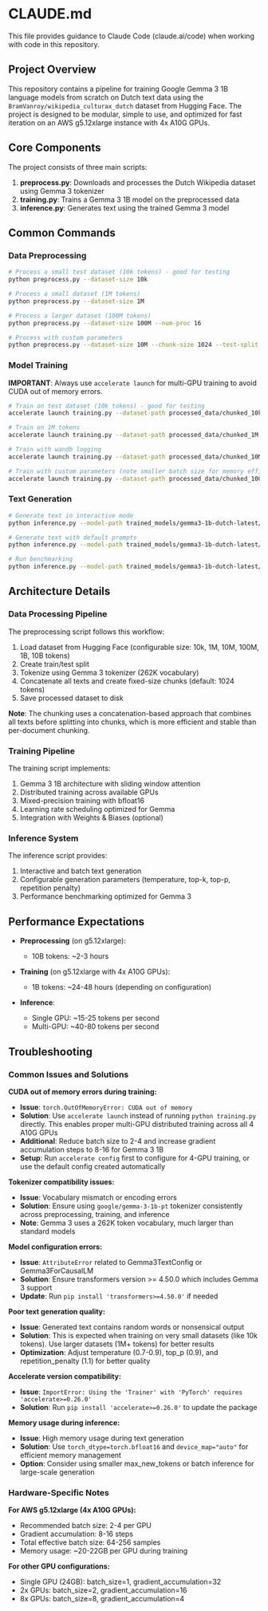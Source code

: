 # CLAUDE.md

This file provides guidance to Claude Code (claude.ai/code) when working with code in this repository.

## Project Overview

This repository contains a pipeline for training Google Gemma 3 1B language models from scratch on Dutch text data using the `BramVanroy/wikipedia_culturax_dutch` dataset from Hugging Face. The project is designed to be modular, simple to use, and optimized for fast iteration on an AWS g5.12xlarge instance with 4x A10G GPUs.

## Core Components

The project consists of three main scripts:

1. **preprocess.py**: Downloads and processes the Dutch Wikipedia dataset using Gemma 3 tokenizer
2. **training.py**: Trains a Gemma 3 1B model on the preprocessed data
3. **inference.py**: Generates text using the trained Gemma 3 model

## Common Commands

### Data Preprocessing

```bash
# Process a small test dataset (10k tokens) - good for testing
python preprocess.py --dataset-size 10k

# Process a small dataset (1M tokens)
python preprocess.py --dataset-size 1M

# Process a larger dataset (100M tokens)
python preprocess.py --dataset-size 100M --num-proc 16

# Process with custom parameters
python preprocess.py --dataset-size 10M --chunk-size 1024 --test-split 0.002 --output-dir custom_data
```

### Model Training

**IMPORTANT**: Always use `accelerate launch` for multi-GPU training to avoid CUDA out of memory errors.

```bash
# Train on test dataset (10k tokens) - good for testing
accelerate launch training.py --dataset-path processed_data/chunked_10k

# Train on 1M tokens
accelerate launch training.py --dataset-path processed_data/chunked_1M

# Train with wandb logging
accelerate launch training.py --dataset-path processed_data/chunked_10M --use-wandb

# Train with custom parameters (note smaller batch size for memory efficiency)
accelerate launch training.py --dataset-path processed_data/chunked_100M --epochs 1 --batch-size 2 --gradient-accumulation-steps 16
```

### Text Generation

```bash
# Generate text in interactive mode
python inference.py --model-path trained_models/gemma3-1b-dutch-latest/final_model --interactive

# Generate text with default prompts
python inference.py --model-path trained_models/gemma3-1b-dutch-latest/final_model

# Run benchmarking
python inference.py --model-path trained_models/gemma3-1b-dutch-latest/final_model --benchmark
```

## Architecture Details

### Data Processing Pipeline

The preprocessing script follows this workflow:
1. Load dataset from Hugging Face (configurable size: 10k, 1M, 10M, 100M, 1B, 10B tokens)
2. Create train/test split
3. Tokenize using Gemma 3 tokenizer (262K vocabulary)
4. Concatenate all texts and create fixed-size chunks (default: 1024 tokens)
5. Save processed dataset to disk

**Note**: The chunking uses a concatenation-based approach that combines all texts before splitting into chunks, which is more efficient and stable than per-document chunking.

### Training Pipeline

The training script implements:
1. Gemma 3 1B architecture with sliding window attention
2. Distributed training across available GPUs
3. Mixed-precision training with bfloat16
4. Learning rate scheduling optimized for Gemma
5. Integration with Weights & Biases (optional)

### Inference System

The inference script provides:
1. Interactive and batch text generation
2. Configurable generation parameters (temperature, top-k, top-p, repetition penalty)
3. Performance benchmarking optimized for Gemma 3

## Performance Expectations

- **Preprocessing** (on g5.12xlarge): 
  - 10B tokens: ~2-3 hours

- **Training** (on g5.12xlarge with 4x A10G GPUs):
  - 1B tokens: ~24-48 hours (depending on configuration)

- **Inference**:
  - Single GPU: ~15-25 tokens per second
  - Multi-GPU: ~40-80 tokens per second

## Troubleshooting

### Common Issues and Solutions

**CUDA out of memory errors during training:**
- **Issue**: `torch.OutOfMemoryError: CUDA out of memory`
- **Solution**: Use `accelerate launch` instead of running `python training.py` directly. This enables proper multi-GPU distributed training across all 4 A10G GPUs
- **Additional**: Reduce batch size to 2-4 and increase gradient accumulation steps to 8-16 for Gemma 3 1B
- **Setup**: Run `accelerate config` first to configure for 4-GPU training, or use the default config created automatically

**Tokenizer compatibility issues:**
- **Issue**: Vocabulary mismatch or encoding errors
- **Solution**: Ensure using `google/gemma-3-1b-pt` tokenizer consistently across preprocessing, training, and inference
- **Note**: Gemma 3 uses a 262K token vocabulary, much larger than standard models

**Model configuration errors:**
- **Issue**: `AttributeError` related to Gemma3TextConfig or Gemma3ForCausalLM
- **Solution**: Ensure transformers version >= 4.50.0 which includes Gemma 3 support
- **Update**: Run `pip install 'transformers>=4.50.0'` if needed

**Poor text generation quality:**
- **Issue**: Generated text contains random words or nonsensical output
- **Solution**: This is expected when training on very small datasets (like 10k tokens). Use larger datasets (1M+ tokens) for better results
- **Optimization**: Adjust temperature (0.7-0.9), top_p (0.9), and repetition_penalty (1.1) for better quality

**Accelerate version compatibility:**
- **Issue**: `ImportError: Using the 'Trainer' with 'PyTorch' requires 'accelerate>=0.26.0'`
- **Solution**: Run `pip install 'accelerate>=0.26.0'` to update the package

**Memory usage during inference:**
- **Issue**: High memory usage during text generation
- **Solution**: Use `torch_dtype=torch.bfloat16` and `device_map="auto"` for efficient memory management
- **Option**: Consider using smaller max_new_tokens or batch inference for large-scale generation

### Hardware-Specific Notes

**For AWS g5.12xlarge (4x A10G GPUs):**
- Recommended batch size: 2-4 per GPU
- Gradient accumulation: 8-16 steps
- Total effective batch size: 64-256 samples
- Memory usage: ~20-22GB per GPU during training

**For other GPU configurations:**
- Single GPU (24GB): batch_size=1, gradient_accumulation=32
- 2x GPUs: batch_size=2, gradient_accumulation=16
- 8x GPUs: batch_size=8, gradient_accumulation=4